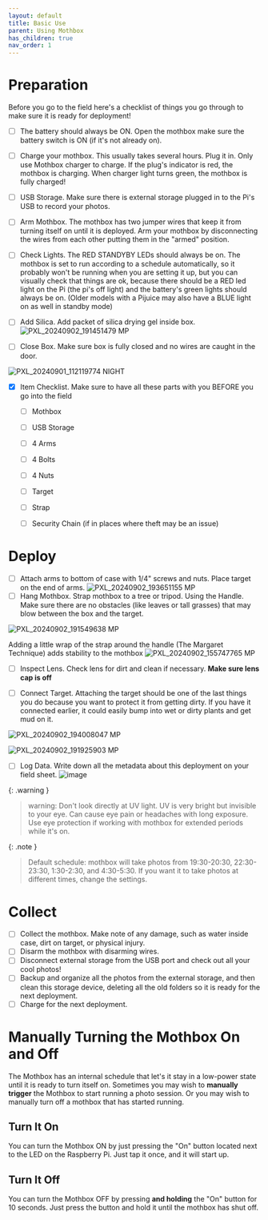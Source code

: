 ```yaml
---
layout: default
title: Basic Use
parent: Using Mothbox
has_children: true
nav_order: 1
---
```


# Preparation
Before you go to the field here's a checklist of things you go through to make sure it is ready for deployment!

- [ ] The battery should always be ON. Open the mothbox make sure the battery switch is ON (if it's not already on). 
- [ ] Charge your mothbox. This usually takes several hours. Plug it in. Only use Mothbox charger to charge. If the plug's indicator is red, the mothbox is charging. When charger light turns green, the mothbox is fully charged!
- [ ] USB Storage. Make sure there is external storage plugged in to the Pi's USB to record your photos.
- [ ]  Arm Mothbox. The mothbox has two jumper wires that keep it from turning itself on until it is deployed. Arm your mothbox by disconnecting the wires from each other putting them in the "armed" position.
- [ ] Check Lights. The RED STANDYBY LEDs should always be on. The mothbox is set to run according to a schedule automatically, so it probably won't be running when you are setting it up, but you can visually check that things are ok, because there should be a RED led light on the Pi (the pi's off light) and the battery's green lights should always be on. (Older models with a Pijuice may also have a BLUE light on as well in standby mode)

- [ ] Add Silica. Add packet of silica drying gel inside box.
![PXL_20240902_191451479 MP](https://github.com/user-attachments/assets/43e72e61-5635-4adb-af17-6f3f6c60c568)


- [ ] Close Box. Make sure box is fully closed and no wires are caught in the door.

![PXL_20240901_112119774 NIGHT](https://github.com/user-attachments/assets/504fa0ed-6ae1-4d51-bca0-1a6bb7000d89)

- [X] Item Checklist. Make sure to have all these parts with you BEFORE you go into the field
  - [ ] Mothbox
  - [ ] USB Storage
  - [ ] 4 Arms
  - [ ] 4 Bolts
  - [ ] 4 Nuts
  - [ ] Target
  - [ ] Strap
  - [ ] Security Chain (if in places where theft may be an issue)



# Deploy

- [ ] Attach arms to bottom of case with 1/4" screws and nuts. Place target on the end of arms.
![PXL_20240902_193651155 MP](https://github.com/user-attachments/assets/2052454f-9bc5-4f7f-b6ca-ba1a5494c5fb)
- [ ] Hang Mothbox. Strap mothbox to a tree or tripod. Using the Handle. Make sure there are no obstacles (like leaves or tall grasses) that may blow between the box and the target.

![PXL_20240902_191549638 MP](https://github.com/user-attachments/assets/aed25711-c6c8-450f-bb45-c1efcd3cef86)

Adding a little wrap of the strap around the handle (The Margaret Technique) adds stability to the mothbox
![PXL_20240902_155747765 MP](https://github.com/user-attachments/assets/172b3386-7b98-475f-a8a2-4ea301a5ae27)


- [ ] Inspect Lens. Check lens for dirt and clean if necessary. **Make sure lens cap is off**
  
- [ ] Connect Target. Attaching the target should be one of the last things you do because you want to protect it from getting dirty. If you have it connected earlier, it could easily bump into wet or dirty plants and get mud on it.

![PXL_20240902_194008047 MP](https://github.com/user-attachments/assets/1e865c0a-829d-42a7-a484-5b36da4a4b80)

![PXL_20240902_191925903 MP](https://github.com/user-attachments/assets/068a13cb-1bf7-4cda-a30d-ad4f98f4ffbd)

- [ ] Log Data. Write down all the metadata about this deployment on your field sheet.
![image](https://github.com/user-attachments/assets/3e5fb55d-29c4-403d-9358-bbac697e2ceb)



{: .warning }
> warning: Don't look directly at UV light. UV is very bright but invisible to your eye. Can cause eye pain or headaches with long exposure. Use eye protection if working with mothbox for extended periods while it's on.

{: .note }
> Default schedule: mothbox will take photos from 19:30-20:30, 22:30-23:30, 1:30-2:30, and 4:30-5:30. If you want it to take photos at different times, change the settings.

# Collect
- [ ] Collect the mothbox. Make note of any damage, such as water inside case, dirt on target, or physical injury.
- [ ] Disarm the mothbox with disarming wires.
- [ ] Disconnect external storage from the USB port and check out all your cool photos!
- [ ] Backup and organize all the photos from the external storage, and then clean this storage device, deleting all the old folders so it is ready for the next deployment.
- [ ] Charge for the next deployment.

# Manually Turning the Mothbox On and Off
The Mothbox has an internal schedule that let's it stay in a low-power state until it is ready to turn itself on. Sometimes you may wish to **manually trigger** the Mothbox to start running a photo session. Or you may wish to manually turn off a mothbox that has started running.

## Turn It On
You can turn the Mothbox ON by just pressing the "On" button located next to the LED on the Raspberry Pi. Just tap it once, and it will start up.

## Turn It Off
You can turn the Mothbox OFF by pressing **and holding** the "On" button for 10 seconds. Just press the button and hold it until the mothbox has shut off.

